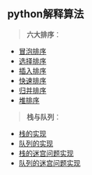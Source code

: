 python解释算法
-
>**六大排序**：
* [冒泡排序](https://github.com/ican-7/use-python/issues/1)  
* [选择排序](https://github.com/ican-7/use-python/issues/2)  
* [插入排序](https://github.com/ican-7/use-python/issues/3)  
* [快速排序](https://github.com/ican-7/use-python/issues/4)  
* [归并排序](https://github.com/ican-7/use-python/issues/5)  
* [堆排序](https://github.com/ican-7/use-python/issues/6)

>**栈与队列**：
* [栈的实现](https://github.com/ican-7/use-python/issues/7)  
* [队列的实现](https://github.com/ican-7/use-python/issues/8)  
* [栈的迷宫问题实现](https://github.com/ican-7/use-python/issues/9)  
* [队列的迷宫问题实现](https://github.com/ican-7/use-python/issues/10)
